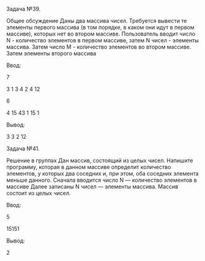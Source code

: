 Задача №39.

 Общее обсуждение
Даны два массива чисел. Требуется вывести те элементы
первого массива (в том порядке, в каком они идут в первом
массиве), которых нет во втором массиве. Пользователь вводит
число N - количество элементов в первом массиве, затем N
чисел - элементы массива. Затем число M - количество
элементов во втором массиве. Затем элементы второго массива

Ввод:

7 

3 1 3 4 2 4 12

6

4 15 43 1 15 1 

Вывод:

3 3 2 12

Задача №41.

 Решение в группах
Дан массив, состоящий из целых чисел. Напишите
программу, которая в данном массиве определит
количество элементов, у которых два соседних и, при
этом, оба соседних элемента меньше данного. Сначала
вводится число N — количество элементов в массиве
Далее записаны N чисел — элементы массива. Массив
состоит из целых чисел.

Ввод:

5

15151

Вывод:

2